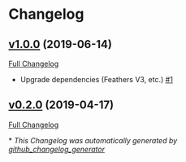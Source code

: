 # Changelog

## [v1.0.0](https://github.com/weacast/weacast-alert/tree/v1.0.0) (2019-06-14)

[Full Changelog](https://github.com/weacast/weacast-alert/compare/v0.2.0...v1.0.0)

- Upgrade dependencies (Feathers V3, etc.) [\#1](https://github.com/weacast/weacast/issues/1)

## [v0.2.0](https://github.com/weacast/weacast-alert/tree/v0.2.0) (2019-04-17)

[Full Changelog](https://github.com/weacast/weacast-alert/compare/1d40b6f92d23d118d2a80414658c67816316b77b...v0.2.0)



\* *This Changelog was automatically generated by [github_changelog_generator](https://github.com/skywinder/Github-Changelog-Generator)*
